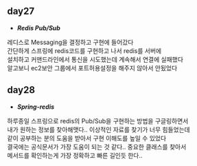 ## day27
- ***Redis Pub/Sub***

레디스로 Messaging을 결정하고 구현에 들어갔다<br>
간단하게 스프링에 redis코드를 구현하고 나서 redis를 서버에<br>
설치하고 커맨드라인에서 통신을 시도했는데 계속해서 연결에 실패했다<br>
알고보니 ec2보안 그룹에서 포트허용설정을 해주지 않아서 안됬었다<br>

## day28
- ***Spring-redis***

하루종일 스프링으로 redis의 Pub/Sub을 구현하는 방법을 구글링하면서<br>
내가 원하는 정보를 찾아해맷다.. 이상적인 자료를 찾기가 너무 힘들었는데<br>
같이 공부하는 분의 도움을 받아서 구현 이해도를 높일 수 있었다<br>
결국에는 공식문서가 가장 도움이 되는 것 같다.. 중요한 클래스를 찾아서<br>
메서드를 확인하는게 가장 정확하고 빠른 길인듯 한다..<br>
